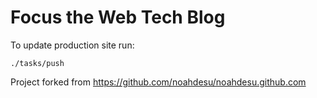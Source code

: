 # Focus the Web Tech Blog

To update production site run:

    ./tasks/push

Project forked from https://github.com/noahdesu/noahdesu.github.com
